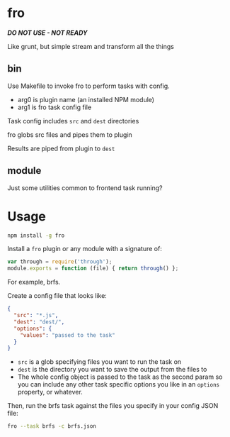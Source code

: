 fro
===

***DO NOT USE - NOT READY***

Like grunt, but simple stream and transform all the things

bin
---

Use Makefile to invoke fro to perform tasks with config.

* arg0 is plugin name (an installed NPM module)
* arg1 is fro task config file

Task config includes `src` and `dest` directories

fro globs src files and pipes them to plugin

Results are piped from plugin to `dest`


module
---

Just some utilities common to frontend task running?


Usage
===

```sh
npm install -g fro
```

Install a `fro` plugin or any module with a signature of:

```javascript
var through = require('through');
module.exports = function (file) { return through() };
```

For example, brfs.

Create a config file that looks like:

```json
{
  "src": "*.js",
  "dest": "dest/",
  "options": {
    "values": "passed to the task"
  }
}
```

* `src` is a glob specifying files you want to run the task on
* `dest` is the directory you want to save the output from the files to
* The whole config object is passed to the task as the second param so you can include any other task specific options you like in an `options` property, or whatever.

Then, run the brfs task against the files you specify in your config JSON file:

```sh
fro --task brfs -c brfs.json
```